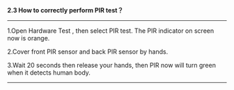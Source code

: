 **2.3 How to correctly perform PIR test？**

---

1.Open Hardware Test , then select PIR test. The PIR indicator on screen now is orange.



2.Cover front PIR sensor and back PIR sensor by hands.



3.Wait 20 seconds then release your hands, then PIR now will turn green when it detects human body.



----





